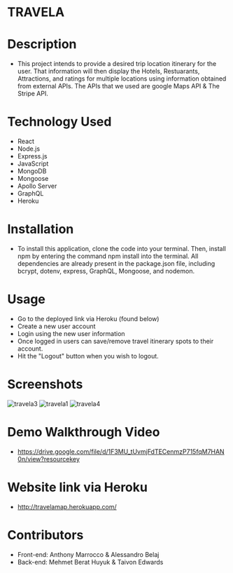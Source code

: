 # TRAVELA

# Description
* This project intends to provide a desired trip location itinerary for the user. That information will then display the Hotels, Restuarants, Attractions, and ratings   for multiple locations using information obtained from external APIs. The APIs that we used are google Maps API & The Stripe API.


# Technology Used
* React
* Node.js
* Express.js
* JavaScript
* MongoDB
* Mongoose
* Apollo Server
* GraphQL
* Heroku

# Installation
* To install this application, clone the code into your terminal. Then, install npm by entering the command npm install into the terminal. All dependencies are already   present in the package.json file, including bcrypt, dotenv, express, GraphQL, Mongoose, and nodemon.


# Usage 
* Go to the deployed link via Heroku (found below)
* Create a new user account
* Login using the new user information
* Once logged in users can save/remove travel itinerary spots to their account.
* Hit the "Logout" button when you wish to logout.


# Screenshots
 ![travela3](https://user-images.githubusercontent.com/92614793/170388004-8d9d0adb-8b34-4966-bfac-641043c6a4e4.JPG)
 ![travela1](https://user-images.githubusercontent.com/92614793/170169815-8d138051-2458-4bb3-aa59-45319b667a5c.JPG)
 ![travela4](https://user-images.githubusercontent.com/92614793/170396708-a54a610c-0b59-471f-a607-c34cb08d565d.JPG)
 
 # Demo Walkthrough Video
 * https://drive.google.com/file/d/1F3MU_tUvmjFdTECenmzP715fqM7HAN0n/view?resourcekey


# Website link via Heroku 
* http://travelamap.herokuapp.com/


# Contributors
* Front-end: Anthony Marrocco & Alessandro Belaj
* Back-end: Mehmet Berat Huyuk & Taivon Edwards
